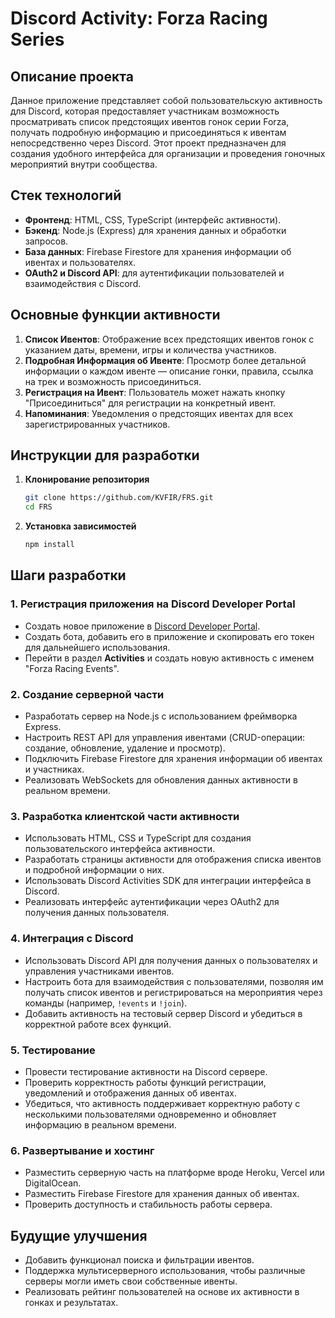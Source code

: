 # Discord Activity: Forza Racing Series

## Описание проекта

Данное приложение представляет собой пользовательскую активность для Discord, которая предоставляет участникам возможность просматривать список предстоящих ивентов гонок серии Forza, получать подробную информацию и присоединяться к ивентам непосредственно через Discord. Этот проект предназначен для создания удобного интерфейса для организации и проведения гоночных мероприятий внутри сообщества.

## Стек технологий

- **Фронтенд**: HTML, CSS, TypeScript (интерфейс активности).
- **Бэкенд**: Node.js (Express) для хранения данных и обработки запросов.
- **База данных**: Firebase Firestore для хранения информации об ивентах и пользователях.
- **OAuth2 и Discord API**: для аутентификации пользователей и взаимодействия с Discord.

## Основные функции активности

1. **Список Ивентов**: Отображение всех предстоящих ивентов гонок с указанием даты, времени, игры и количества участников.
2. **Подробная Информация об Ивенте**: Просмотр более детальной информации о каждом ивенте — описание гонки, правила, ссылка на трек и возможность присоединиться.
3. **Регистрация на Ивент**: Пользователь может нажать кнопку "Присоединиться" для регистрации на конкретный ивент.
4. **Напоминания**: Уведомления о предстоящих ивентах для всех зарегистрированных участников.

## Инструкции для разработки

1. **Клонирование репозитория**
   ```bash
   git clone https://github.com/KVFIR/FRS.git
   cd FRS
   ```

2. **Установка зависимостей**
   ```bash
   npm install
   ```

## Шаги разработки

### 1. Регистрация приложения на Discord Developer Portal
- Создать новое приложение в [Discord Developer Portal](https://discord.com/developers/applications).
- Создать бота, добавить его в приложение и скопировать его токен для дальнейшего использования.
- Перейти в раздел **Activities** и создать новую активность с именем "Forza Racing Events".

### 2. Создание серверной части
- Разработать сервер на Node.js с использованием фреймворка Express.
- Настроить REST API для управления ивентами (CRUD-операции: создание, обновление, удаление и просмотр).
- Подключить Firebase Firestore для хранения информации об ивентах и участниках.
- Реализовать WebSockets для обновления данных активности в реальном времени.

### 3. Разработка клиентской части активности
- Использовать HTML, CSS и TypeScript для создания пользовательского интерфейса активности.
- Разработать страницы активности для отображения списка ивентов и подробной информации о них.
- Использовать Discord Activities SDK для интеграции интерфейса в Discord.
- Реализовать интерфейс аутентификации через OAuth2 для получения данных пользователя.

### 4. Интеграция с Discord
- Использовать Discord API для получения данных о пользователях и управления участниками ивентов.
- Настроить бота для взаимодействия с пользователями, позволяя им получать список ивентов и регистрироваться на мероприятия через команды (например, `!events` и `!join`).
- Добавить активность на тестовый сервер Discord и убедиться в корректной работе всех функций.

### 5. Тестирование
- Провести тестирование активности на Discord сервере.
- Проверить корректность работы функций регистрации, уведомлений и отображения данных об ивентах.
- Убедиться, что активность поддерживает корректную работу с несколькими пользователями одновременно и обновляет информацию в реальном времени.

### 6. Развертывание и хостинг
- Разместить серверную часть на платформе вроде Heroku, Vercel или DigitalOcean.
- Разместить Firebase Firestore для хранения данных об ивентах.
- Проверить доступность и стабильность работы сервера.

## Будущие улучшения
- Добавить функционал поиска и фильтрации ивентов.
- Поддержка мультисерверного использования, чтобы различные серверы могли иметь свои собственные ивенты.
- Реализовать рейтинг пользователей на основе их активности в гонках и результатах.
